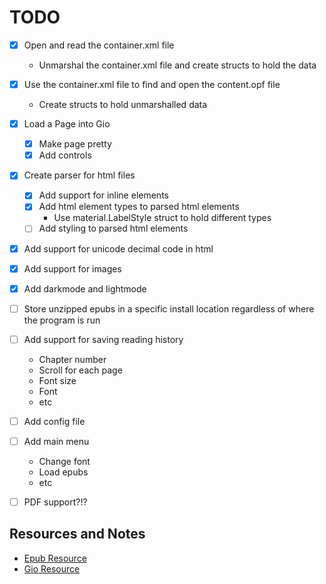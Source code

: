 # TODO

- [X] Open and read the container.xml file
    - Unmarshal the container.xml file and create structs to hold the data
- [X] Use the container.xml file to find and open the content.opf file
    - Create structs to hold unmarshalled data
- [X] Load a Page into Gio
    - [X] Make page pretty
    - [X] Add controls
- [X] Create parser for html files
    - [X] Add support for inline elements
    - [X] Add html element types to parsed html elements
        - Use material.LabelStyle struct to hold different types
    - [ ] Add styling to parsed html elements
- [X] Add support for unicode decimal code in html
- [X] Add support for images
- [X] Add darkmode and lightmode
- [ ] Store unzipped epubs in a specific install location regardless of where the program is run
- [ ] Add support for saving reading history
    - Chapter number
    - Scroll for each page
    - Font size
    - Font
    - etc
- [ ] Add config file
- [ ] Add main menu
    - Change font
    - Load epubs
    - etc

- [ ] PDF support?!?

## Resources and Notes
- [Epub Resource](https://opensource.com/article/22/8/epub-file) 
- [Gio Resource](https://gioui.org/doc/learn)
